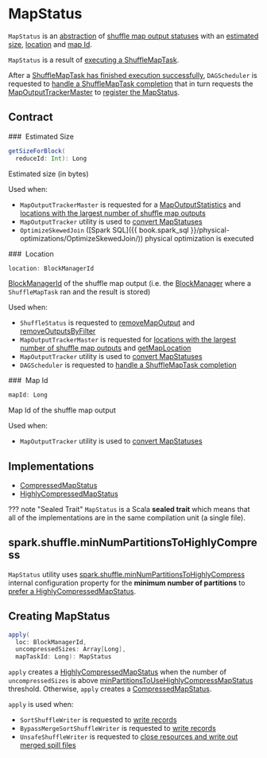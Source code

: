 # MapStatus

`MapStatus` is an [abstraction](#contract) of [shuffle map output statuses](#implementations) with an [estimated size](#getSizeForBlock), [location](#location) and [map Id](#mapId).

`MapStatus` is a result of [executing a ShuffleMapTask](ShuffleMapTask.md#runTask).

After a [ShuffleMapTask has finished execution successfully](ShuffleMapTask.md#runTask), `DAGScheduler` is requested to [handle a ShuffleMapTask completion](DAGScheduler.md#handleTaskCompletion) that in turn requests the [MapOutputTrackerMaster](DAGScheduler.md#mapOutputTracker) to [register the MapStatus](MapOutputTrackerMaster.md#registerMapOutput).

## Contract

### <span id="getSizeForBlock"> Estimated Size

```scala
getSizeForBlock(
  reduceId: Int): Long
```

Estimated size (in bytes)

Used when:

* `MapOutputTrackerMaster` is requested for a [MapOutputStatistics](MapOutputTrackerMaster.md#getStatistics) and [locations with the largest number of shuffle map outputs](MapOutputTrackerMaster.md#getLocationsWithLargestOutputs)
* `MapOutputTracker` utility is used to [convert MapStatuses](MapOutputTracker.md#convertMapStatuses)
* `OptimizeSkewedJoin` ([Spark SQL]({{ book.spark_sql }}/physical-optimizations/OptimizeSkewedJoin/)) physical optimization is executed

### <span id="location"> Location

```scala
location: BlockManagerId
```

[BlockManagerId](../storage/BlockManagerId.md) of the shuffle map output (i.e. the [BlockManager](../storage/BlockManager.md) where a `ShuffleMapTask` ran and the result is stored)

Used when:

* `ShuffleStatus` is requested to [removeMapOutput](ShuffleStatus.md#removeMapOutput) and [removeOutputsByFilter](ShuffleStatus.md#removeOutputsByFilter)
* `MapOutputTrackerMaster` is requested for [locations with the largest number of shuffle map outputs](MapOutputTrackerMaster.md#getLocationsWithLargestOutputs) and [getMapLocation](MapOutputTrackerMaster.md#getMapLocation)
* `MapOutputTracker` utility is used to [convert MapStatuses](MapOutputTracker.md#convertMapStatuses)
* `DAGScheduler` is requested to [handle a ShuffleMapTask completion](DAGScheduler.md#handleTaskCompletion)

### <span id="mapId"> Map Id

```scala
mapId: Long
```

Map Id of the shuffle map output

Used when:

* `MapOutputTracker` utility is used to [convert MapStatuses](MapOutputTracker.md#convertMapStatuses)

## Implementations

* [CompressedMapStatus](CompressedMapStatus.md)
* [HighlyCompressedMapStatus](HighlyCompressedMapStatus.md)

??? note "Sealed Trait"
    `MapStatus` is a Scala **sealed trait** which means that all of the implementations are in the same compilation unit (a single file).

## <span id="minPartitionsToUseHighlyCompressMapStatus"> spark.shuffle.minNumPartitionsToHighlyCompress

`MapStatus` utility uses [spark.shuffle.minNumPartitionsToHighlyCompress](../configuration-properties.md#spark.shuffle.minNumPartitionsToHighlyCompress) internal configuration property for the **minimum number of partitions** to [prefer a HighlyCompressedMapStatus](#apply).

## <span id="apply"> Creating MapStatus

```scala
apply(
  loc: BlockManagerId,
  uncompressedSizes: Array[Long],
  mapTaskId: Long): MapStatus
```

`apply` creates a [HighlyCompressedMapStatus](HighlyCompressedMapStatus.md) when the number of `uncompressedSizes` is above [minPartitionsToUseHighlyCompressMapStatus](#minPartitionsToUseHighlyCompressMapStatus) threshold. Otherwise, `apply` creates a [CompressedMapStatus](CompressedMapStatus.md).

`apply` is used when:

* `SortShuffleWriter` is requested to [write records](../shuffle/SortShuffleWriter.md#write)
* `BypassMergeSortShuffleWriter` is requested to [write records](../shuffle/BypassMergeSortShuffleWriter.md#write)
* `UnsafeShuffleWriter` is requested to [close resources and write out merged spill files](../shuffle/UnsafeShuffleWriter.md#closeAndWriteOutput)
